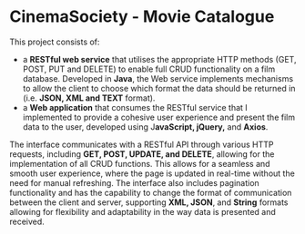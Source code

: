 # CinemaSociety - Movie Catalogue

This project consists of:
* a **RESTful web service** that utilises the appropriate HTTP methods (GET, POST, PUT and DELETE) to enable full CRUD functionality on a film database. Developed in **Java**, the Web service implements mechanisms to allow the client to choose which format the data should be returned in (i.e. **JSON, XML and TEXT** format).
* a **Web application** that consumes the RESTful service that I implemented to provide a cohesive user experience and present the film data to the user, developed using J**avaScript, jQuery,** and **Axios**.

The interface communicates with a RESTful API through various HTTP requests, including **GET, POST, UPDATE, and DELETE**, allowing for the implementation of all CRUD functions. This allows for a seamless and smooth user experience, where the page is updated in real-time without the need for manual refreshing.
The interface also includes pagination functionality and has the capability to change the format of communication between the client and server, supporting **XML, JSON**, and **String** formats allowing for flexibility and adaptability in the way data is presented and received.
